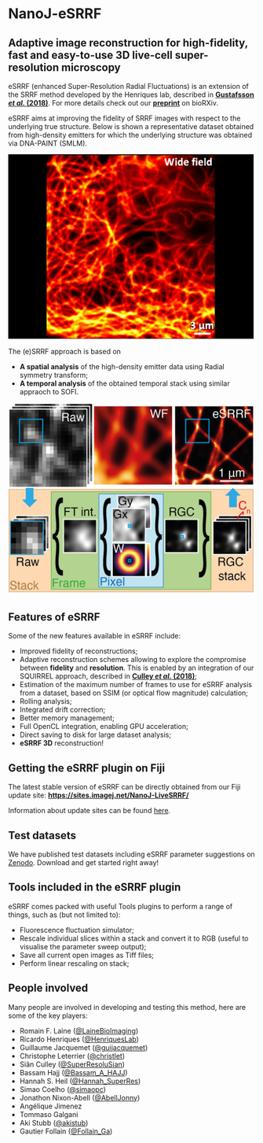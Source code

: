 # NanoJ-eSRRF

## Adaptive image reconstruction for high-fidelity, fast and easy-to-use 3D live-cell super-resolution microscopy

eSRRF (enhanced Super-Resolution Radial Fluctuations) is an extension of the SRRF method developed by the Henriques lab, described in **[Gustafsson _et al._ (2018)](http://www.nature.com/articles/ncomms12471)**. For more details check out our **[preprint](https://doi.org/10.1101/2022.04.07.487490)** on bioRXiv. 

eSRRF aims at improving the fidelity of SRRF images with respect to the underlying true structure. Below is shown a representative dataset obtained from high-density emitters for which the underlying structure was obtained via DNA-PAINT (SMLM). 


<img src="https://github.com/HenriquesLab/NanoJ-eSRRF/blob/master/wiki_files/eSRRF_promo.gif" width="500"/>

The (e)SRRF approach is based on
* **A spatial analysis** of the high-density emitter data using Radial symmetry transform;
* **A temporal analysis** of the obtained temporal stack using similar appraoch to SOFI.

<img src="https://github.com/HenriquesLab/NanoJ-eSRRF/blob/master/wiki_files/eSRRF_method.png" width="500"/>

## Features of eSRRF

Some of the new features available in eSRRF include:
* Improved fidelity of reconstructions;
* Adaptive reconstruction schemes allowing to explore the compromise between **fidelity** and **resolution**. This is enabled by an integration of our SQUIRREL approach, described in **[Culley _et al._ (2018)](https://doi.org/10.1038/nmeth.4605)**;
* Estimation of the maximum number of frames to use for eSRRF analysis from a dataset, based on SSIM (or optical flow magnitude) calculation;
* Rolling analysis;
* Integrated drift correction;
* Better memory management;
* Full OpenCL integration, enabling GPU acceleration;
* Direct saving to disk for large dataset analysis;
* **eSRRF 3D** reconstruction!

## Getting the eSRRF plugin on Fiji

The latest stable version of eSRRF can be directly obtained from our Fiji update site: **https://sites.imagej.net/NanoJ-LiveSRRF/**

Information about update sites can be found [here](https://imagej.net/update-sites/).

## Test datasets
We have published test datasets including eSRRF parameter suggestions on [Zenodo](https://doi.org/10.5281/zenodo.6466472). Download and get started right away!

## Tools included in the eSRRF plugin

eSRRF comes packed with useful Tools plugins to perform a range of things, such as (but not limited to):
* Fluorescence fluctuation simulator;
* Rescale individual slices within a stack and convert it to RGB (useful to visualise the parameter sweep output);
* Save all current open images as Tiff files;
* Perform linear rescaling on stack;

## People involved

Many people are involved in developing and testing this method, here are some of the key players:
* Romain F. Laine ([@LaineBioImaging](https://twitter.com/LaineBioImaging))
* Ricardo Henriques ([@HenriquesLab](https://twitter.com/HenriquesLab))
* Guillaume Jacquemet ([@guijacquemet](https://twitter.com/guijacquemet))
* Christophe Leterrier ([@christlet](https://twitter.com/christlet))
* Siân Culley ([@SuperResoluSian](https://twitter.com/SuperResoluSian))
* Bassam Hajj ([@Bassam_A_HAJJ](https://twitter.com/Bassam_A_HAJJ))
* Hannah S. Heil ([@Hannah_SuperRes](https://twitter.com/hannah_superres))
* Simao Coelho ([@simaopc](https://twitter.com/simaopc))
* Jonathon Nixon-Abell ([@AbellJonny](https://twitter.com/AbellJonny))
* Angélique Jimenez 
* Tommaso Galgani
* Aki Stubb ([@akistub](https://twitter.com/akistub))
* Gautier Follain ([@Follain_Ga](https://twitter.com/Follain_Ga))
